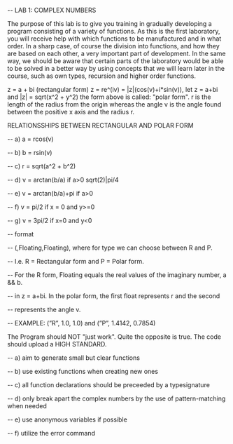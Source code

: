 -- LAB 1: COMPLEX NUMBERS

The purpose of this lab is to give you training in gradually developing a program
consisting of a variety of functions. As this is the first laboratory, you will receive help
with which functions to be manufactured and in what order. In a sharp case, of course
the division into functions, and how they are based on each other, a very important part of
development. In the same way, we should be aware that certain parts of the laboratory would
be able to be solved in a better way by using concepts that we will learn later in
the course, such as own types, recursion and higher order functions. 

z = a + bi (rectangular form)
   z = re^(iv) = |z|(cos(v)+i*sin(v)), let z = a+bi and |z| = sqrt(x^2 + y^2)
   the form above is called: "polar form". r is the length of the radius from the 
   origin whereas the angle v is the angle found between the positive x axis
   and the radius r. 


RELATIONSSHIPS BETWEEN RECTANGULAR AND POLAR FORM

-- a) a = rcos(v)

-- b) b = rsin(v)

-- c) r = sqrt(a^2 + b^2)

-- d) v = arctan(b/a) if a>0 sqrt(2)|pi/4

-- e) v = arctan(b/a)+pi if a>0

-- f) v = pi/2 if x = 0 and y>=0

-- g) v = 3pi/2 if x=0 and y<0

-- format

-- (<type>,Floating,Floating), where for type we can choose between R and P.
   
-- I.e. R = Rectangular form and P = Polar form. 
   
-- For the R form, Floating equals the real values of the imaginary number, a && b.
   
-- in z = a+bi. In the polar form, the first float represents r and the second 
   
-- represents the angle v.
   
-- EXAMPLE: (”R”, 1.0, 1.0) and (”P”, 1.4142, 0.7854)

The Program should NOT "just work". 
Quite the opposite is true. The code should upload a HIGH STANDARD.
   
-- a) aim to generate small but clear functions
   
-- b) use existing functions when creating new ones
   
-- c) all function declarations should be preceeded by a typesignature
   
-- d) only break apart the complex numbers by the use of pattern-matching when needed
   
-- e) use anonymous variables if possible
   
-- f) utilize the error command